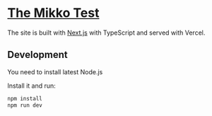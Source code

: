 # [The Mikko Test](https://mikko-test.vercel.app)

The site is built with [Next.js](https://nextjs.org) with TypeScript and served with Vercel.

## Development

You need to install latest Node.js

Install it and run:

```bash
npm install
npm run dev
```
